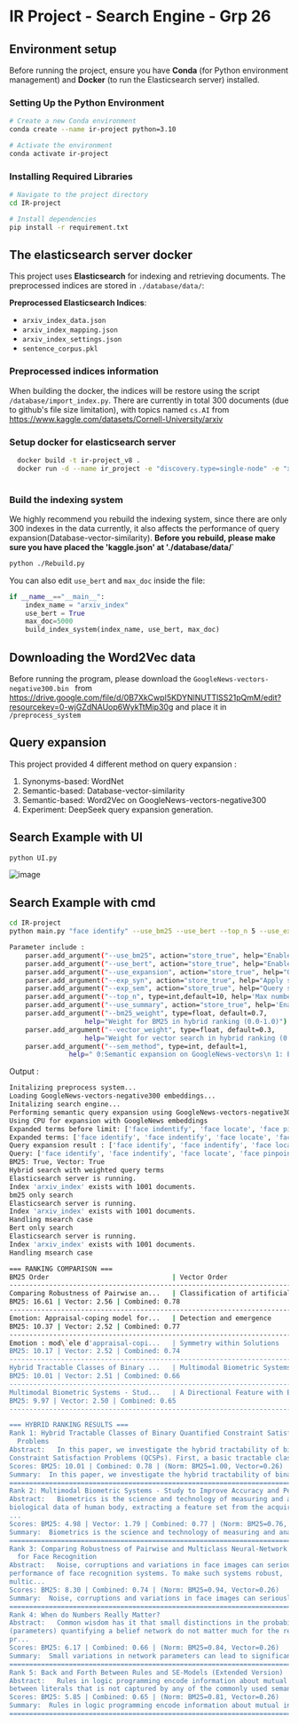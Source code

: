 # IR Project - Search Engine - Grp 26

## Environment setup
Before running the project, ensure you have **Conda** (for Python environment management) and **Docker** (to run the Elasticsearch server) installed.

### Setting Up the Python Environment
```bash
# Create a new Conda environment
conda create --name ir-project python=3.10

# Activate the environment
conda activate ir-project
```

### Installing Required Libraries
```bash
# Navigate to the project directory
cd IR-project

# Install dependencies
pip install -r requirement.txt
```

## The elasticsearch server docker
This project uses **Elasticsearch** for indexing and retrieving documents. The preprocessed indices are stored in `./database/data/`:

**Preprocessed Elasticsearch Indices**:
- `arxiv_index_data.json`
- `arxiv_index_mapping.json`
- `arxiv_index_settings.json`
- `sentence_corpus.pkl`
  
### Preprocessed indices information
When building the docker, the indices will be restore using the script ` /database/import_index.py `. There are currently in total 300 documents (due to github's file size limitation), with topics named `cs.AI` from https://www.kaggle.com/datasets/Cornell-University/arxiv

### Setup docker for elasticsearch server
```bash
  docker build -t ir-project_v8 .
  docker run -d --name ir_project -e "discovery.type=single-node" -e "xpack.security.enabled=false" -p 9200:9200 ir-project_v8
  
```
### Build the indexing system
We highly recommend you rebuild the indexing system, since there are only 300 indexes in the data currently, it also affects the performance of query expansion(Database-vector-similarity).
**Before you rebuild, please make sure you have placed the 'kaggle.json' at './database/data/`**
```bash
python ./Rebuild.py
```
You can also edit `use_bert` and `max_doc` inside the file:
```python
if __name__=="__main__":
    index_name = "arxiv_index"
    use_bert = True
    max_doc=5000
    build_index_system(index_name, use_bert, max_doc)
```
## Downloading the Word2Vec data
Before running the program, please download the  `GoogleNews-vectors-negative300.bin ` from https://drive.google.com/file/d/0B7XkCwpI5KDYNlNUTTlSS21pQmM/edit?resourcekey=0-wjGZdNAUop6WykTtMip30g and place it in  `/preprocess_system `

## Query expansion
This project provided 4 different method on query expansion :
1. Synonyms-based: WordNet
2. Semantic-based: Database-vector-similarity
3. Semantic-based: Word2Vec on GoogleNews-vectors-negative300
4. Experiment: DeepSeek query expansion generation.
   
## Search Example with UI
```bash
python UI.py
```
![image](https://github.com/user-attachments/assets/379a91c6-c0d8-4aa7-bd4a-e3e43186f2f3)



## Search Example with cmd
```bash
cd IR-project
python main.py "face identify" --use_bm25 --use_bert --top_n 5 --use_expansion --exp_sem

Parameter include :
    parser.add_argument("--use_bm25", action="store_true", help="Enable BM25-based search")
    parser.add_argument("--use_bert", action="store_true", help="Enable BERT-based semantic search")
    parser.add_argument("--use_expansion", action="store_true", help="Query expansion")
    parser.add_argument("--exp_syn", action="store_true", help="Apply synoyms expansion")
    parser.add_argument("--exp_sem", action="store_true", help="Query semantic expansion")
    parser.add_argument("--top_n", type=int,default=10, help='Max number of documents return')
    parser.add_argument("--use_summary", action="store_true", help='Enable BART summarization')
    parser.add_argument("--bm25_weight", type=float, default=0.7, 
                   help="Weight for BM25 in hybrid ranking (0.0-1.0)")
    parser.add_argument("--vector_weight", type=float, default=0.3,
                   help="Weight for vector search in hybrid ranking (0.0-1.0)")
    parser.add_argument("--sem_method", type=int, default=1,
               help=" 0:Semantic expansion on GoogleNews-vectors\n 1: Expansion using GenAI")
```
Output :
```bash
Initalizing preprocess system...
Loading GoogleNews-vectors-negative300 embeddings...
Initalizing search engine...
Performing semantic query expansion using GoogleNews-vectors-negative300 on GPU
Using CPU for expansion with GoogleNews embeddings
Expanded terms before limit: ['face indentify', 'face locate', 'face pinpoint', 'face uncover', 'face indentified', 'face define', 'face detect', 'face classify', 'face analyze']
Expanded terms: ['face identify', 'face indentify', 'face locate', 'face pinpoint']
Query expansion result : ['face identify', 'face indentify', 'face locate', 'face pinpoint']
Query: ['face identify', 'face indentify', 'face locate', 'face pinpoint']
BM25: True, Vector: True
Hybrid search with weighted query terms
Elasticsearch server is running.
Index 'arxiv_index' exists with 1001 documents.
bm25 only search
Elasticsearch server is running.
Index 'arxiv_index' exists with 1001 documents.
Handling msearch case
Bert only search
Elasticsearch server is running.
Index 'arxiv_index' exists with 1001 documents.
Handling msearch case

=== RANKING COMPARISON ===
BM25 Order                               | Vector Order                             | Hybrid Order                            
------------------------------------------------------------------------------------------------------------------------
Comparing Robustness of Pairwise an...   | Classification of artificial intell...   | Hybrid Tractable Classes of Binary ...   
BM25: 16.61 | Vector: 2.56 | Combined: 0.78
------------------------------------------------------------------------------------------------------------------------
Emotion: Appraisal-coping model for...   | Detection and emergence                  | Multimodal Biometric Systems - Stud...   
BM25: 10.37 | Vector: 2.52 | Combined: 0.77
------------------------------------------------------------------------------------------------------------------------
Emotion : mod\`ele d'appraisal-copi...   | Symmetry within Solutions                | Comparing Robustness of Pairwise an...   
BM25: 10.17 | Vector: 2.52 | Combined: 0.74
------------------------------------------------------------------------------------------------------------------------
Hybrid Tractable Classes of Binary ...   | Multimodal Biometric Systems - Stud...   | When do Numbers Really Matter?           
BM25: 10.01 | Vector: 2.51 | Combined: 0.66
------------------------------------------------------------------------------------------------------------------------
Multimodal Biometric Systems - Stud...   | A Directional Feature with Energy b...   | Back and Forth Between Rules and SE...   
BM25: 9.97 | Vector: 2.50 | Combined: 0.65
------------------------------------------------------------------------------------------------------------------------

=== HYBRID RANKING RESULTS ===
Rank 1: Hybrid Tractable Classes of Binary Quantified Constraint Satisfaction
  Problems
Abstract:   In this paper, we investigate the hybrid tractability of binary Quantified
Constraint Satisfaction Problems (QCSPs). First, a basic tractable class ...
Scores: BM25: 10.01 | Combined: 0.78 | (Norm: BM25=1.00, Vector=0.26)
Summary:  In this paper, we investigate the hybrid tractability of binary Quantified-Constraint Satisfaction Problems (QCSPs) First, a basic tractable class of binary QCSPs is identified by using the broken-triangle property . Second, we break this restriction to allow that thatexistentially quantified variables can be shifted within or out of their blocks . Finally, we identify a more generalized tractable Class: the min-of-max extendable class .
================================================================================
Rank 2: Multimodal Biometric Systems - Study to Improve Accuracy and Performance
Abstract:   Biometrics is the science and technology of measuring and analyzing
biological data of human body, extracting a feature set from the acquired data,
...
Scores: BM25: 4.98 | Vector: 1.79 | Combined: 0.77 | (Norm: BM25=0.76, Vector=0.81)
Summary:  Biometrics is the science and technology of measuring and analyzing the data of human body . Multimodal biometric systems perform better than unimodal systems and are popular even more complex also .
================================================================================
Rank 3: Comparing Robustness of Pairwise and Multiclass Neural-Network Systems
  for Face Recognition
Abstract:   Noise, corruptions and variations in face images can seriously hurt the
performance of face recognition systems. To make such systems robust,
multic...
Scores: BM25: 8.30 | Combined: 0.74 | (Norm: BM25=0.94, Vector=0.26)
Summary:  Noise, corruptions and variations in face images can seriously hurt the performance of face recognition systems . Multiclass neuralnetwork classifiers capable of learning from noisy data have been suggested . However on large face data sets such systems cannot provide the robustness at a high level .
================================================================================
Rank 4: When do Numbers Really Matter?
Abstract:   Common wisdom has it that small distinctions in the probabilities
(parameters) quantifying a belief network do not matter much for the results of
pr...
Scores: BM25: 6.17 | Combined: 0.66 | (Norm: BM25=0.84, Vector=0.26)
Summary:  Small variations in network parameters can lead to significant changes in computations, authors say . Authors: Small differences in probabilities do not matter much for probabilistic queries . They say their analytic results pinpoint some interesting situations under whichparameter changes do or not matter .
================================================================================
Rank 5: Back and Forth Between Rules and SE-Models (Extended Version)
Abstract:   Rules in logic programming encode information about mutual interdependencies
between literals that is not captured by any of the commonly used seman...
Scores: BM25: 5.85 | Combined: 0.65 | (Norm: BM25=0.81, Vector=0.26)
Summary:  Rules in logic programming encode information about mutual interdependencies that is not captured by any of the commonly used semantics . This information becomes essential as soon as a program needs to be modified or further manipulated . We argue that a program should not be viewed solely as the set of settings of its models .
================================================================================

```
